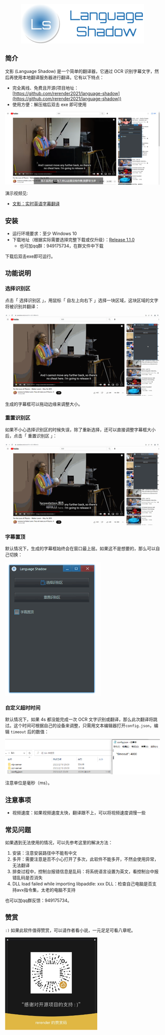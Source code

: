 <p align="center">
    <img width="400" src="./assets/logo-language-shadow.png">
</p>

## 简介

文影 (Language Shadow) 是一个简单的翻译器，它通过 OCR 识别字幕文字，然后再使用本地翻译服务器进行翻译。它有以下特点：

- 完全离线、免费且开源(项目地址：[https://github.com/rerender2021/language-shadow](https://github.com/rerender2021/language-shadow))
- 使用方便：解压缩后双击 exe 即可使用

![language-shadow-usage](./assets/language-shadow-usage.png)

演示视频见:

- [文影：实时英语字幕翻译](https://www.bilibili.com/video/BV1Cs4y1j7Qb/)

## 安装

- 运行环境要求：至少 Windows 10
- 下载地址（根据实际需要选择完整下载或仅升级）：[Release 1.1.0](https://github.com/rerender2021/language-shadow/releases/tag/1.1.0)
  - 也可加qq群：949175734，在群文件中下载

下载后双击exe即可运行。

## 功能说明

### 选择识别区

点击「 选择识别区 」，用鼠标「 自左上向右下 」选择一块区域，这块区域的文字将被识别并翻译：

![select-area](./assets/select-area.gif)

生成的字幕框可以拖动边缘来调整大小。

### 重置识别区

如果不小心选择识别区的时候失误，除了重新选择，还可以直接调整字幕框大小后，点击「 重置识别区 」：

![reset-area](./assets/reset-area.gif)

### 字幕置顶

默认情况下，生成的字幕框始终会在窗口最上层。如果这不是想要的，那么可以自己切换：

![set-topmost](./assets/set-topmost.gif)

### 自定义超时时间

默认情况下，如果 4s 都没能完成一次 OCR 文字识别或翻译，那么此次翻译将跳过。这个时间可根据自己的设备来调整，只需用文本编辑器打开`config.json`，编辑 `timeout` 后的数值：

![config-timeout](./assets/config-timeout.png)

注意单位是毫秒（ms）。

## 注意事项

- 视频速度：如果视频速度太快，翻译跟不上，可以将视频速度调慢一些

## 常见问题

如果遇到无法使用的情况，可以先参考这里的解决方法：

1. 安装：注意安装路径中不能有中文
2. 多开：需要注意是否不小心打开了多次，此软件不能多开，不然会使用异常，无法翻译
3. 排查过程中，控制台报错信息是乱码：将系统语言设置为英文，看控制台中报错乱码是否消失
4. DLL load failed while importing libpaddle: xxx DLL：检查自己电脑是否支持avx指令集，太老的电脑不支持

也可以加qq群反馈：949175734。


## 赞赏

`:)` 如果此软件值得赞赏，可以请作者看小说，一元足足可看八章呢。

<p align="left">
    <img width="300" src="../../assets/donate.jpg">
</p>
